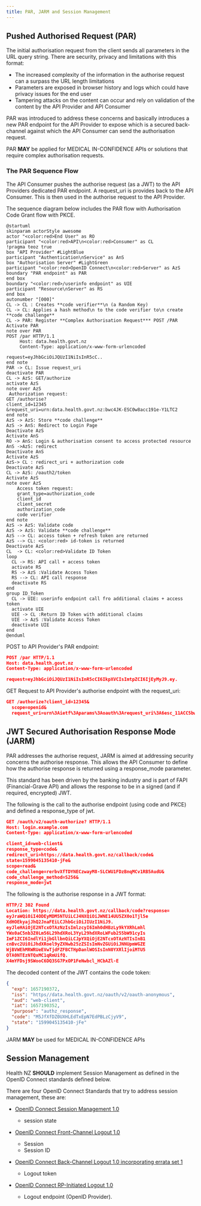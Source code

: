 ```yaml
---
title: PAR, JARM and Session Management
---
```



## Pushed Authorised Request (PAR)

The initial authorisation request from the client sends all parameters in the URL query string. There are security, privacy and limitations with this format:

- The increased complexity of the information in the authorise request can a surpass the URL length limitations
- Parameters are exposed in browser history and logs which could have privacy issues for the end user
- Tampering attacks on the content can occur and rely on validation of the content by the API Provider and API Consumer

PAR was introduced to address these concerns and basically introduces a new PAR endpoint for the API Provider to expose which is a secured back-channel against which the API Consumer can send the authorisation request.

<ApiStandard id="HNZAS_MAY_APPLY_PAR_FOR_MEDICAL_IN_CONFIDENCE" type="MAY" toolTip="PAR MAY be applied for MEDICAL IN-CONFIDENCE APIs or solutions that require complex authorisation requests.">PAR **MAY** be applied for MEDICAL IN-CONFIDENCE APIs or solutions that require complex authorisation requests.</ApiStandard>

### The PAR Sequence Flow

The API Consumer pushes the authorise request (as a JWT) to the API Providers dedicated PAR endpoint. A request_uri is provides back to the API Consumer. This is then used in the authorise request to the API Provider.

The sequence diagram below includes the PAR flow with Authorisation Code Grant flow with PKCE.

```plantuml
@startuml
skinparam actorStyle awesome
actor "<color:red>End User" as RO
participant "<color:red>API\n<color:red>Consumer" as CL
!pragma teoz true
box "API Provider" #LightBlue
participant "Authentication\nService" as AnS
box "Authorisation Server" #LightGreen
participant "<color:red>OpenID Connect\n<color:red>Server" as AzS
boundary "PAR endpoint" as PAR
end box
boundary "<color:red>/userinfo endpoint" as UIE
participant "Resource\nServer" as RS
end box
autonumber "[000]"
CL -> CL : Creates **code verifier**\n (a Random Key)
CL -> CL: Applies a hash method\n to the code verifier to\n create **code challenge**
CL -> PAR: Register **Complex Authorisation Request*** POST /PAR
Activate PAR
note over PAR
POST /par HTTP/1.1
     Host: data.health.govt.nz
     Content-Type: application/x-www-form-urlencoded

request=eyJhbGciOiJQUzI1NiIsInR5cC..
end note
PAR -> CL: Issue request_uri
deactivate PAR
CL -> AzS: GET/authorize
activate AzS
note over AzS
 Authorization request:
GET /authorise?
client_id=12345
&request_uri=urn:data.health.govt.nz:bwc4JK-ESC0w8acc191e-Y1LTC2
end note
AzS -> AzS: Store **code challenge**
AzS -> AnS: Redirect to Login Page
Deactivate AzS
Activate AnS
RO -> AnS: Login & authorisation consent to access protected resource
AnS ->AzS: redirect
Deactivate AnS
Activate AzS
AzS-> CL : redirect_uri + authorization code
Deactivate AzS
CL -> AzS: /oauth2/token
Activate AzS
note over AzS
    Access token request:
    grant_type=authorization_code
    client_id
    client_secret
    authorization_code
    code verifier
end note
AzS -> AzS: Validate code
AzS -> AzS: Validate **code challenge**
AzS --> CL: access token + refresh token are returned
AzS --> CL: <color:red> id-token is returned
Deactivate AzS
CL  -> CL: <color:red>Validate ID Token
loop
  CL -> RS: API call + access token
  activate RS
  RS -> AzS :Validate Access Token
  RS --> CL: API call response
  deactivate RS
end
group ID_Token
  CL -> UIE: userinfo endpoint call fro additional claims + access token
  activate UIE
  UIE -> CL :Return ID Token with additional claims
  UIE -> AzS :Validate Access Token
  deactivate UIE
end
@enduml
```

<DetailedDescription text="The diagram depicts an authorization flow initiated by an API consumer involving an end user, an authentication service, an authorization server with a PAR endpoint and a userinfo endpoint, and a resource server. The API consumer generates a code verifier and challenge, registers a complex authorization request with the PAR endpoint, and redirects to the authorization server for user login and consent. Upon approval, the authorization server redirects back with an authorization code, which the API consumer exchanges for access and refresh tokens, as well as an ID token. The API consumer validates the ID token and uses the access token for subsequent API calls to the resource server, which validates it with the authorization server. The API consumer can optionally call the userinfo endpoint with the access token to retrieve additional claims from the ID token." />

POST to API Provider's PAR endpoint:

```json
POST /par HTTP/1.1
Host: data.health.govt.nz
Content-Type: application/x-www-form-urlencoded

request=eyJhbGciOiJQUzI1NiIsInR5cCI6IkpXVCIsImtpZCI6IjEyMyJ9.ey.
```

GET Request to API Provider's authorise endpoint with the request_uri:

<!-- cspell:disable -->
```json
GET /authorize?client_id=12345&
  scope=openid&
  request_uri=urn%3Aietf%3Aparams%3Aoauth%3Arequest_uri%3A6esc_11ACC5bwc014ltc14eY22c  
```
<!-- cspell:enable -->

## JWT Secured Authorisation Response Mode (JARM)

PAR addresses the authorise request, JARM is aimed at addressing security concerns the authorise response. This allows the API Consumer to define how the authorise response is returned using a response_mode parameter.

This standard has been driven by the banking industry and is part of FAPI (Financial-Grave API) and allows the response to be in a signed (and if required, encrypted) JWT.

The following is the call to the authorise endpoint (using code and PKCE) and defined a response_type of jwt.

<!-- cspell:disable -->
```json
GET /oauth/v2/oauth-authorize? HTTP/1.1
Host: login.example.com
Content-Type: application/x-www-form-urlencoded

client_id=web-client&
response_type=code&
redirect_uri=https://data.health.govt.nz/callback/code&
state=1599045135410-jFe&
scope=read&
code_challenge=rerbvXfTDYNECzwayM8-SLCWU1FDzBnqMCv1RB5AudU&
code_challenge_method=S256&
response_mode=jwt
```

The following is the authorise response in a JWT format:

```json
HTTP/2 302 Found
Location: https://data.health.govt.nz/callback/code?response=
eyJraWQiOiI4ODEyMDM5NTUiLCJ4NXQiOiJWNE14UU5ZX0o1Tjl5e
XdHOEkyajJhQ2JnaFEiLCJhbGciOiJIUzI1NiJ9.
eyJleHAiOjE2NTcxOTAzNzIsImlzcyI6Imh0dHBzLy9kYXRhLmhl
YWx0aC5nb3Z0Lm56L29hdXRoL3YyL29hdXRoLWFub255bW91cyIs
ImF1ZCI6IndlYi1jbGllbnQiLCJpYXQiOjE2NTcxOTAzNTIsInB1
cnBvc2UiOiJhdXRoel9yZXNwb25zZSIsImNvZGUiOiJNNUpmWGZE
WjBVWEhMRWRUeEVwTjdFZFBCTHpDanlWOSIsInN0YXRlIjoiMTU5
OTA0NTEzNTQxMC1qRmUifQ.
X4mYFDsj9SWooC6DQ3SG7PxOP1FeNwbcl_HCbAZl-E
```

The decoded content of the JWT contains the code token:

```json
{
  "exp": 1657190372,
  "iss": "https//data.health.govt.nz/oauth/v2/oauth-anonymous",
  "aud": "web-client",
  "iat": 1657190352,
  "purpose": "authz_response",
  "code": "M5JfXfDZ0UXHLEdTxEpN7EdPBLzCjyV9",
  "state": "1599045135410-jFe"
}
```

<!-- cspell:enable -->
JARM **MAY** be used for MEDICAL IN-CONFIDENCE APIs

## Session Management

<ApiStandard id="HNZAS_SHOULD_IMPLEMENT_SESSION_MANAGEMENT" type="SHOULD" toolTip="Health NZ SHOULD implement Session Management as defined in the OpenID Connect standards.">Health NZ **SHOULD** implement Session Management as defined in the OpenID Connect standards defined below.</ApiStandard>

There are four OpenID Connect Standards that try to address session management, these are:

- [OpenID Connect Session Management 1.0](https://openid.net/specs/openid-connect-session-1_0.html)
  - session state
- [OpenID Connect Front-Channel Logout 1.0](https://openid.net/specs/openid-connect-frontchannel-1_0.html)
  - Session
  - Session ID
- [OpenID Connect Back-Channel Logout 1.0 incorporating errata set 1](https://openid.net/specs/openid-connect-backchannel-1_0.html)

  - Logout token

- [OpenID Connect RP-Initiated Logout 1.0](https://openid.net/specs/openid-connect-rpinitiated-1_0.html)

  - Logout endpoint (OpenID Provider).
